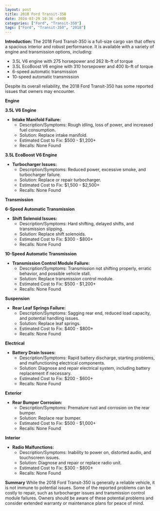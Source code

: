 ```yaml
---
layout: post
title: 2018 Ford Transit-350
date: 2024-03-29 10:36 -0400
categories: ["Ford", "Transit-350"]
tags: ["Ford", "Transit-350", "2018"]
---
```

**Introduction:**
The 2018 Ford Transit-350 is a full-size cargo van that offers a spacious interior and robust performance. It is available with a variety of engine and transmission options, including:

* 3.5L V6 engine with 275 horsepower and 262 lb-ft of torque
* 3.5L EcoBoost V6 engine with 310 horsepower and 400 lb-ft of torque
* 6-speed automatic transmission
* 10-speed automatic transmission

Despite its overall reliability, the 2018 Ford Transit-350 has some reported issues that owners may encounter.

**Engine**

**3.5L V6 Engine**

* **Intake Manifold Failure:**
    * Description/Symptoms: Rough idling, loss of power, and increased fuel consumption.
    * Solution: Replace intake manifold.
    * Estimated Cost to Fix: $500 - $1,200+
    * Recalls: None Found

**3.5L EcoBoost V6 Engine**

* **Turbocharger Issues:**
    * Description/Symptoms: Reduced power, excessive smoke, and turbocharger failure.
    * Solution: Replace or repair turbocharger.
    * Estimated Cost to Fix: $1,500 - $2,500+
    * Recalls: None Found

**Transmission**

**6-Speed Automatic Transmission**

* **Shift Solenoid Issues:**
    * Description/Symptoms: Hard shifting, delayed shifts, and transmission slipping.
    * Solution: Replace shift solenoids.
    * Estimated Cost to Fix: $300 - $800+
    * Recalls: None Found

**10-Speed Automatic Transmission**

* **Transmission Control Module Failure:**
    * Description/Symptoms: Transmission not shifting properly, erratic behavior, and possible vehicle stall.
    * Solution: Replace transmission control module.
    * Estimated Cost to Fix: $500 - $1,200+
    * Recalls: None Found

**Suspension**

* **Rear Leaf Springs Failure:**
    * Description/Symptoms: Sagging rear end, reduced load capacity, and potential handling issues.
    * Solution: Replace leaf springs.
    * Estimated Cost to Fix: $400 - $800+
    * Recalls: None Found

**Electrical**

* **Battery Drain Issues:**
    * Description/Symptoms: Rapid battery discharge, starting problems, and malfunctioning electrical components.
    * Solution: Diagnose and repair electrical system, including battery replacement if necessary.
    * Estimated Cost to Fix: $200 - $600+
    * Recalls: None Found

**Exterior**

* **Rear Bumper Corrosion:**
    * Description/Symptoms: Premature rust and corrosion on the rear bumper.
    * Solution: Replace rear bumper.
    * Estimated Cost to Fix: $500 - $1,000+
    * Recalls: None Found

**Interior**

* **Radio Malfunctions:**
    * Description/Symptoms: Inability to power on, distorted audio, and touchscreen issues.
    * Solution: Diagnose and repair or replace radio unit.
    * Estimated Cost to Fix: $300 - $800+
    * Recalls: None Found

**Summary**
While the 2018 Ford Transit-350 is generally a reliable vehicle, it is not immune to potential issues. Some of the reported problems can be costly to repair, such as turbocharger issues and transmission control module failures. Owners should be aware of these potential problems and consider extended warranty or maintenance plans for peace of mind.
